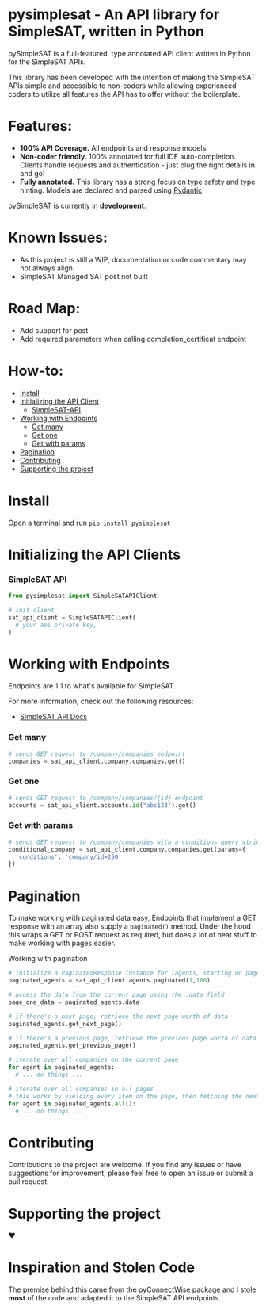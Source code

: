 # pysimplesat - An API library for SimpleSAT, written in Python

pySimpleSAT is a full-featured, type annotated API client written in Python for the SimpleSAT APIs.

This library has been developed with the intention of making the SimpleSAT APIs simple and accessible to non-coders while allowing experienced coders to utilize all features the API has to offer without the boilerplate.

Features:
=========
- **100% API Coverage.** All endpoints and response models.
- **Non-coder friendly.** 100% annotated for full IDE auto-completion. Clients handle requests and authentication - just plug the right details in and go!
- **Fully annotated.** This library has a strong focus on type safety and type hinting. Models are declared and parsed using [Pydantic](https://github.com/pydantic/pydantic)

pySimpleSAT is currently in **development**.

Known Issues:
=============
- As this project is still a WIP, documentation or code commentary may not always align.
- SimpleSAT Managed SAT post not built

Road Map:
=============
- Add support for post
- Add required parameters when calling completion_certificat endpoint

How-to:
=============
- [Install](#install)
- [Initializing the API Client](#initializing-the-api-client)
    - [SimpleSAT-API](#simplesat-api)
- [Working with Endpoints](#working-with-endpoints)
    - [Get many](#get-many)
    - [Get one](#get-one)
    - [Get with params](#get-with-params)
- [Pagination](#pagination)
- [Contributing](#contributing)
- [Supporting the project](#supporting-the-project)

# Install
Open a terminal and run ```pip install pysimplesat```

# Initializing the API Clients

### SimpleSAT API
```python
from pysimplesat import SimpleSATAPIClient

# init client
sat_api_client = SimpleSATAPIClient(
  # your api private key,
)
```


# Working with Endpoints
Endpoints are 1:1 to what's available for SimpleSAT.

For more information, check out the following resources:
- [SimpleSAT API Docs](https://developer.simplesat.io/api/)

### Get many
```python
# sends GET request to /company/companies endpoint
companies = sat_api_client.company.companies.get()
```

### Get one
```python
# sends GET request to /company/companies/{id} endpoint
accounts = sat_api_client.accounts.id("abc123").get()
```

### Get with params
```python
# sends GET request to /company/companies with a conditions query string
conditional_company = sat_api_client.company.companies.get(params={
  'conditions': 'company/id=250'
})
```

# Pagination
To make working with paginated data easy, Endpoints that implement a GET response with an array also supply a ```paginated()``` method. Under the hood this wraps a GET or POST request as required, but does a lot of neat stuff to make working with pages easier.

Working with pagination
```python
# initialize a PaginatedResponse instance for /agents, starting on page 1 with a pageSize of 100
paginated_agents = sat_api_client.agents.paginated(1,100)

# access the data from the current page using the .data field
page_one_data = paginated_agents.data

# if there's a next page, retrieve the next page worth of data
paginated_agents.get_next_page()

# if there's a previous page, retrieve the previous page worth of data
paginated_agents.get_previous_page()

# iterate over all companies on the current page
for agent in paginated_agents:
  # ... do things ...

# iterate over all companies in all pages
# this works by yielding every item on the page, then fetching the next page and continuing until there's no data left
for agent in paginated_agents.all():
  # ... do things ...
```

# Contributing
Contributions to the project are welcome. If you find any issues or have suggestions for improvement, please feel free to open an issue or submit a pull request.

# Supporting the project
:heart:

# Inspiration and Stolen Code
The premise behind this came from the [pyConnectWise](https://github.com/HealthITAU/pyconnectwise) package and I stole **most** of the code and adapted it to the SimpleSAT API endpoints.